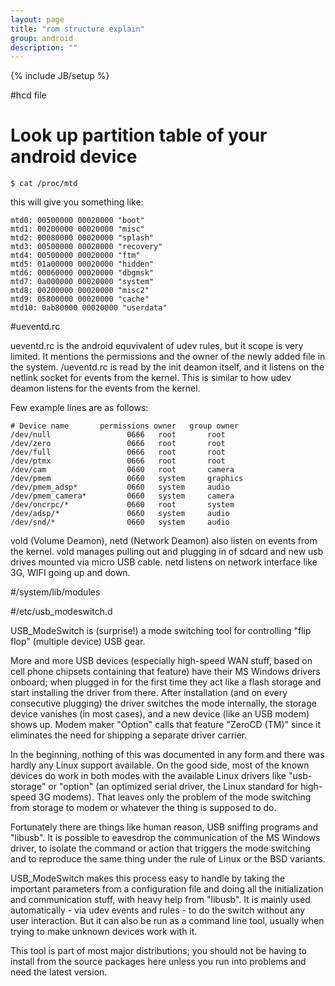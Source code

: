 ```yaml
---
layout: page
title: "rom structure explain"
group: android
description: ""
---
```

{% include JB/setup %}

#hcd file

# Look up partition table of your android device

	$ cat /proc/mtd

this will give you something like:

	mtd0: 00500000 00020000 "boot"
	mtd1: 00200000 00020000 "misc"
	mtd2: 00080000 00020000 "splash"
	mtd3: 00500000 00020000 "recovery"
	mtd4: 00500000 00020000 "ftm"
	mtd5: 01a00000 00020000 "hidden"
	mtd6: 00060000 00020000 "dbgmsk"
	mtd7: 0a000000 00020000 "system"
	mtd8: 00200000 00020000 "misc2"
	mtd9: 05800000 00020000 "cache"
	mtd10: 0ab80000 00020000 "userdata"

#ueventd.rc

ueventd.rc is the android equvivalent of udev rules, but it scope is very limited. It mentions the permissions and the owner of the newly added file in the system. /ueventd.rc is read by the init deamon itself, and it listens on the netlink socket for events from the kernel. This is similar to how udev deamon listens for the events from the kernel.

Few example lines are as follows:

    # Device name       permissions owner   group owner
    /dev/null                 0666   root       root
    /dev/zero                 0666   root       root
    /dev/full                 0666   root       root
    /dev/ptmx                 0666   root       root
    /dev/cam                  0660   root       camera
    /dev/pmem                 0660   system     graphics
    /dev/pmem_adsp*           0660   system     audio
    /dev/pmem_camera*         0660   system     camera
    /dev/oncrpc/*             0660   root       system
    /dev/adsp/*               0660   system     audio
    /dev/snd/*                0660   system     audio

vold (Volume Deamon), netd (Network Deamon) also listen on events from the kernel. vold manages pulling out and plugging in of sdcard and new usb drives mounted via micro USB cable. netd listens on network interface like 3G, WIFI going up and down.

#/system/lib/modules


#/etc/usb_modeswitch.d

 USB_ModeSwitch is (surprise!) a mode switching tool for controlling "flip flop" (multiple device) USB gear.

More and more USB devices (especially high-speed WAN stuff, based on cell phone chipsets containing that feature) have their MS Windows drivers onboard; when plugged in for the first time they act like a flash storage and start installing the driver from there. After installation (and on every consecutive plugging) the driver switches the mode internally, the storage device vanishes (in most cases), and a new device (like an USB modem) shows up. Modem maker "Option" calls that feature "ZeroCD (TM)" since it eliminates the need for shipping a separate driver carrier.

In the beginning, nothing of this was documented in any form and there was hardly any Linux support available.
On the good side, most of the known devices do work in both modes with the available Linux drivers like "usb-storage" or "option" (an optimized serial driver, the Linux standard for high-speed 3G modems).
That leaves only the problem of the mode switching from storage to modem or whatever the thing is supposed to do.

Fortunately there are things like human reason, USB sniffing programs and "libusb". It is possible to eavesdrop the communication of the MS Windows driver, to isolate the command or action that triggers the mode switching and to reproduce the same thing under the rule of Linux or the BSD variants.

USB_ModeSwitch makes this process easy to handle by taking the important parameters from a configuration file and doing all the initialization and communication stuff, with heavy help from "libusb".
It is mainly used automatically - via udev events and rules - to do the switch without any user interaction. But it can also be run as a command line tool, usually when trying to make unknown devices work with it.

This tool is part of most major distributions; you should not be having to install from the source packages here unless you run into problems and need the latest version.
